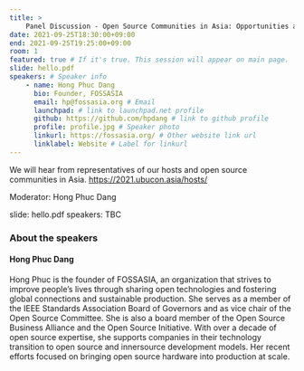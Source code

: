 ```yaml
---
title: >
    Panel Discussion - Open Source Communities in Asia: Opportunities and Challenges  
date: 2021-09-25T18:30:00+09:00
end: 2021-09-25T19:25:00+09:00
room: 1
featured: true # If it's true. This session will appear on main page.
slide: hello.pdf
speakers: # Speaker info
    - name: Hong Phuc Dang
      bio: Founder, FOSSASIA
      email: hp@fossasia.org # Email
      launchpad: # link to launchpad.net profile
      github: https://github.com/hpdang # link to github profile
      profile: profile.jpg # Speaker photo
      linkurl: https://fossasia.org/ # Other website link url
      linklabel: Website # Label for linkurl
---
```

We will hear from representatives of our hosts and open source communities in Asia. https://2021.ubucon.asia/hosts/

Moderator: Hong Phuc Dang

slide: hello.pdf
speakers: TBC

### About the speakers
#### Hong Phuc Dang
Hong Phuc is the founder of FOSSASIA, an organization that strives to improve people’s lives through sharing open technologies and fostering global connections and sustainable production. She serves as a member of the IEEE Standards Association Board of Governors and as vice chair of the Open Source Committee. She is also a board member of the Open Source Business Alliance and the Open Source Initiative. With over a decade of open source expertise, she supports companies in their technology transition to open source and innersource development models. Her recent efforts focused on bringing open source hardware into production at scale.